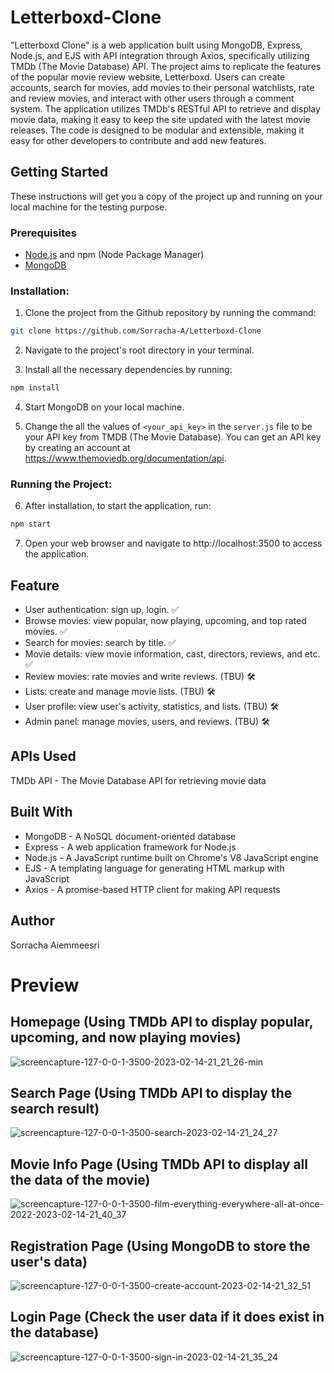 # Letterboxd-Clone

"Letterboxd Clone" is a web application built using MongoDB, Express, Node.js, and EJS with API integration through Axios, specifically utilizing TMDb (The Movie Database) API. The project aims to replicate the features of the popular movie review website, Letterboxd. Users can create accounts, search for movies, add movies to their personal watchlists, rate and review movies, and interact with other users through a comment system. The application utilizes TMDb's RESTful API to retrieve and display movie data, making it easy to keep the site updated with the latest movie releases. The code is designed to be modular and extensible, making it easy for other developers to contribute and add new features.

## Getting Started

These instructions will get you a copy of the project up and running on your local machine for the testing purpose.

### Prerequisites

- [Node.js](https://nodejs.org/) and npm (Node Package Manager)
- [MongoDB](https://www.mongodb.com/)

### Installation:

1. Clone the project from the Github repository by running the command:
```bash
git clone https://github.com/Sorracha-A/Letterboxd-Clone
```

2. Navigate to the project's root directory in your terminal.

3. Install all the necessary dependencies by running:
```bash
npm install
```

4. Start MongoDB on your local machine.

5. Change the all the values of `<your_api_key>` in the `server.js` file to be your API key from TMDB (The Movie Database). You can get an API key by creating an account at https://www.themoviedb.org/documentation/api.

### Running the Project:
6. After installation, to start the application, run:
```bash
npm start
```

7. Open your web browser and navigate to http://localhost:3500 to access the application.

## Feature
- User authentication: sign up, login. ✅
- Browse movies: view popular, now playing, upcoming, and top rated movies. ✅
- Search for movies: search by title. ✅
- Movie details: view movie information, cast, directors, reviews, and etc. ✅
- Review movies: rate movies and write reviews. (TBU) 🛠️
- Lists: create and manage movie lists. (TBU) 🛠️
- User profile: view user's activity, statistics, and lists. (TBU) 🛠️
- Admin panel: manage movies, users, and reviews. (TBU) 🛠️

## APIs Used
TMDb API - The Movie Database API for retrieving movie data

## Built With
- MongoDB - A NoSQL document-oriented database
- Express - A web application framework for Node.js
- Node.js - A JavaScript runtime built on Chrome's V8 JavaScript engine
- EJS - A templating language for generating HTML markup with JavaScript
- Axios - A promise-based HTTP client for making API requests

## Author
Sorracha Aiemmeesri


# Preview

## Homepage (Using  TMDb API to display popular, upcoming, and now playing movies)
![screencapture-127-0-0-1-3500-2023-02-14-21_21_26-min](https://user-images.githubusercontent.com/90688030/218765721-e4c053d9-4585-4322-bf44-7b21bd6a4ed4.png)

## Search Page (Using TMDb API to display the search result)
![screencapture-127-0-0-1-3500-search-2023-02-14-21_24_27](https://user-images.githubusercontent.com/90688030/218766204-4cfd498e-45d3-47f7-99fa-9f2d70c197d5.png)

## Movie Info Page (Using TMDb API to display all the data of the movie)
![screencapture-127-0-0-1-3500-film-everything-everywhere-all-at-once-2022-2023-02-14-21_40_37](https://user-images.githubusercontent.com/90688030/218770260-6556d36b-d01d-4381-bd5f-b503478d2afa.png)


## Registration Page (Using MongoDB to store the user's data)
![screencapture-127-0-0-1-3500-create-account-2023-02-14-21_32_51](https://user-images.githubusercontent.com/90688030/218768648-9d62c654-ed5a-4255-86e3-16fa95572663.png)

## Login Page (Check the user data if it does exist in the database)
![screencapture-127-0-0-1-3500-sign-in-2023-02-14-21_35_24](https://user-images.githubusercontent.com/90688030/218769420-3ba2cd3a-5ec1-4e7a-aa7b-756c900ece9b.png)



